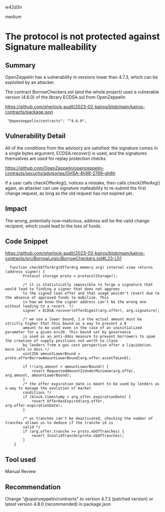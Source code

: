 w42d3n

medium

# The protocol is not protected against Signature malleability

## Summary

OpenZeppelin has a vulnerability in versions lower than 4.7.3, which can be exploited by an attacker. 

The contract BorrowCheckers.sol (and the whole project) uses a vulnerable version (4.6.0) of the library ECDSA.sol from OpenZeppelin 

https://github.com/sherlock-audit/2023-02-kairos/blob/main/kairos-contracts/package.json

```solidity
 "@openzeppelin/contracts": "^4.6.0",
```

## Vulnerability Detail

All of the conditions from the advisory are satisfied: the signature comes in a single bytes argument, ECDSA.recover() is used, and the signatures themselves are used for replay protection checks 

https://github.com/OpenZeppelin/openzeppelin-contracts/security/advisories/GHSA-4h98-2769-gh6h
 
If a user calls checkOfferArg(), notices a mistake, then calls checkOfferArg() again, an attacker can use signature malleability to re-submit the first change request, as long as the old request has not expired yet.

## Impact

The wrong, potentially now-malicious, address will be the valid change recipient, which could lead to the loss of funds.

## Code Snippet

https://github.com/sherlock-audit/2023-02-kairos/blob/main/kairos-contracts/src/BorrowLogic/BorrowCheckers.sol#L23-L51


```solidity
  function checkOfferArg(OfferArg memory arg) internal view returns (address signer) {
        Protocol storage proto = protocolStorage();

        /* it is statistically impossible to forge a signature that would lead to finding a signer that does not aggrees
        to the signed loan offer and that usage wouldn't revert due to the absence of approved funds to mobilize. This
        is how we know the signer address can't be the wrong one without leading to a revert. */
        signer = ECDSA.recover(offerDigest(arg.offer), arg.signature);

        /* we use a lower bound, I.e the actual amount must be strictly higher that this bound as a way to prevent a 0 
        amount to be used even in the case of an uninitialized parameter for a given erc20. This bound set by governance
        is used as an anti-ddos measure to prevent borrowers to spam the creation of supply positions not worth to claim
        by lenders from a gas cost perspective after a liquidation. more info in docs */
        uint256 amountLowerBound = proto.offerBorrowAmountLowerBound[arg.offer.assetToLend];

        if (!(arg.amount > amountLowerBound)) {
            revert RequestedAmountIsUnderMinimum(arg.offer, arg.amount, amountLowerBound);
        }
        /* the offer expiration date is meant to be used by lenders as a way to manage the evolution of market
        conditions */
        if (block.timestamp > arg.offer.expirationDate) {
            revert OfferHasExpired(arg.offer, arg.offer.expirationDate);
        }

        /* as tranches can't be deactivated, checking the number of tranches allows us to deduce if the tranche id is
        valid */
        if (arg.offer.tranche >= proto.nbOfTranches) {
            revert InvalidTranche(proto.nbOfTranches);
        }
    }
```  

## Tool used

Manual Review

## Recommendation

Change "@openzeppelin/contracts" to version 4.7.3 (patched version) or latest version 4.8.0 (recommended) in package.json

